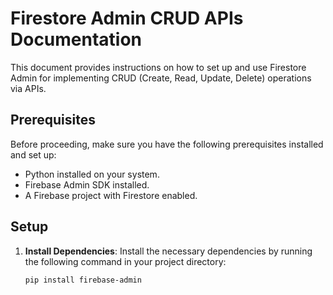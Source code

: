 # Firestore Admin CRUD APIs Documentation

This document provides instructions on how to set up and use Firestore Admin for implementing CRUD (Create, Read, Update, Delete) operations via APIs.

## Prerequisites

Before proceeding, make sure you have the following prerequisites installed and set up:

- Python installed on your system.
- Firebase Admin SDK installed.
- A Firebase project with Firestore enabled.

## Setup

1. **Install Dependencies**: Install the necessary dependencies by running the following command in your project directory:

   ```bash
   pip install firebase-admin
